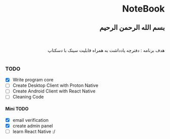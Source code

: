 <div dir="rtl">

# NoteBook

## بسم الله الرحمن الرحیم
<br>
<br>
هدف برنامه : دفترچه یادداشت به همراه قابلیت سینک با دسکتاپ
<br>
<br>
</div>

### TODO
- [x] Write program core
- [ ] Create Desktop Client with Proton Native
- [ ] Create Android Client with React Native
- [ ] Cleaning Code

#### Mini TODO
- [x] email verification
- [x] create admin panel
- [ ] learn React Native :/

